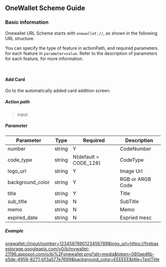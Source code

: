 ## OneWallet Scheme Guide


### Basic information

Onewallet URL Scheme starts with `onewallet://`, as shown in the following URL structure.

You can specify the type of feature in actionPath, and required parameters for each feature in `parameter=value`. Refer to the description of parameters for each feature, for more information.


<br>


#### Add Card
Go to the automatically added card addition screen.

##### Action path
> input  


##### Parameter
| Parameter | Type | Required | Description |
| ------ | ------ | ------ | ------ |
| number | string | Y |  CodeNumber | 
| code_type | string | N(default = CODE_128) |  CodeType | 
| logo_url | string | Y |  Image Url | 
| background_color | string | Y |  RGB or ARGB Code | 
| title | string | Y |  Title | 
| sub_title | string | N |  SubTitle | 
| memo | string | N |  Memo | 
| expired_date | string | N |  Expried mesc | 




   
##### Example

[onewallet://input/number=1234567890123456789&logo_url=https://firebasestorage.googleapis.com/v0/b/mywallet-21196.appspot.com/o/bi%2Fonewallet.png?alt=media&token=080aed6b-e5de-4958-8271-bf3a577e7699&background_color=EEEEEE&title=TextTitle
](onewallet://input/number=1234567890123456789&logo_url=https://firebasestorage.googleapis.com/v0/b/mywallet-21196.appspot.com/o/bi%2Fonewallet.png?alt=media&token=080aed6b-e5de-4958-8271-bf3a577e7699&background_color=EEEEEE&title=TextTitle)




